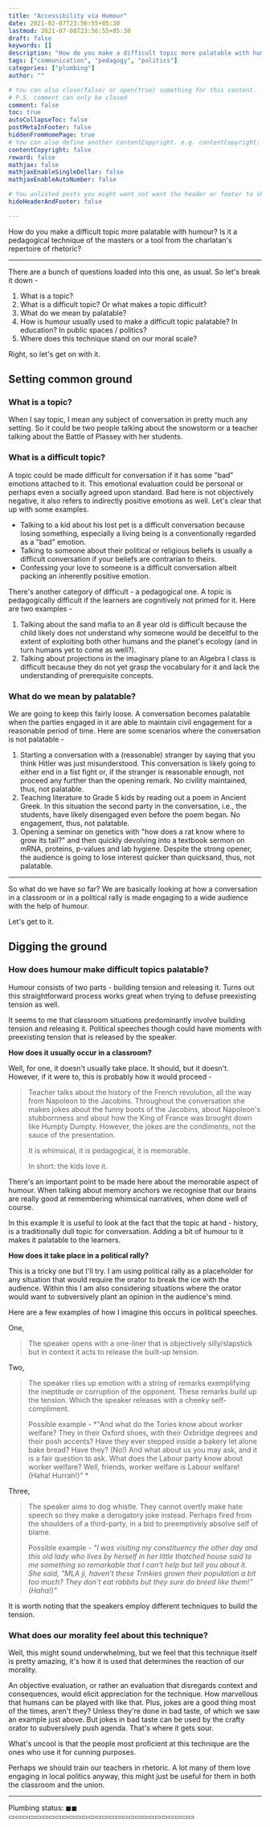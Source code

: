 ```yaml
---
title: "Accessibility via Humour"
date: 2021-02-07T23:56:55+05:30
lastmod: 2021-07-08T23:56:55+05:30
draft: false
keywords: []
description: "How do you make a difficult topic more palatable with humour? Is it a pedagogical technique of the masters or a tool from the charlatan's repertoire of rhetoric?"
tags: ["communication", "pedagogy", "politics"]
categories: ["plumbing"]
author: ""

# You can also close(false) or open(true) something for this content.
# P.S. comment can only be closed
comment: false
toc: true
autoCollapseToc: false
postMetaInFooter: false
hiddenFromHomePage: true
# You can also define another contentCopyright. e.g. contentCopyright: "This is another copyright."
contentCopyright: false
reward: false
mathjax: false
mathjaxEnableSingleDollar: false
mathjaxEnableAutoNumber: false

# You unlisted posts you might want not want the header or footer to show
hideHeaderAndFooter: false

---
```


How do you make a difficult topic more palatable with humour? Is it a pedagogical technique of the masters or a tool from the charlatan's repertoire of rhetoric?

<!--more-->
---

There are a bunch of questions loaded into this one, as usual. So let's break it down -
1. What is a topic?
2. What is a difficult topic? Or what makes a topic difficult?
3. What do we mean by palatable?
4. How is humour usually used to make a difficult topic palatable? In education? In public spaces / politics?
5. Where does this technique stand on our moral scale?

Right, so let's get on with it.

## Setting common ground
### What is a topic?
When I say topic, I mean any subject of conversation in pretty much any setting. So it could be two people talking about the snowstorm or a teacher talking about the Battle of Plassey with her students. 

### What is a difficult topic?
A topic could be made difficult for conversation if it has some "bad" emotions attached to it. This emotional evaluation could be personal or perhaps even a socially agreed upon standard. Bad here is not objectively negative, it also refers to indirectly positive emotions as well. Let's clear that up with some examples.

* Talking to a kid about his lost pet is a difficult conversation because losing something, especially a living being is a conventionally regarded as a "bad" emotion.
* Talking to someone about their political or religious beliefs is usually a difficult conversation if your beliefs are contrarian to theirs. 
* Confessing your love to someone is a difficult conversation albeit packing an inherently positive emotion.

There's another category of difficult - a pedagogical one. A topic is pedagogically difficult if the learners are cognitively not primed for it. Here are two examples - 
1. Talking about the sand mafia to an 8 year old is difficult because the child likely does not understand why someone would be deceitful to the extent of exploiting both other humans and the planet's ecology (and in turn humans yet to come as well?).
2. Talking about projections in the imaginary plane to an Algebra I class is difficult because they do not yet grasp the vocabulary for it and lack the understanding of prerequisite concepts.

### What do we mean by palatable?
We are going to keep this fairly loose. A conversation becomes palatable when the parties engaged in it are able to maintain civil engagement for a reasonable period of time. Here are some scenarios where the conversation is not palatable - 
1. Starting a conversation with a (reasonable) stranger by saying that you think Hitler was just misunderstood. This conversation is likely going to either end in a fist fight or, if the stranger is reasonable enough, not proceed any further than the opening remark. No civility maintained, thus, not palatable.
2. Teaching literature to Grade 5 kids by reading out a poem in Ancient Greek. In this situation the second party in the conversation, i.e., the students, have likely disengaged even before the poem began. No engagement, thus, not palatable.
3. Opening a seminar on genetics with "how does a rat know where to grow its tail?" and then quickly devolving into a textbook sermon on mRNA, proteins, p-values and lab hygiene. Despite the strong opener, the audience is going to lose interest quicker than quicksand, thus, not palatable.

--- 
So what do we have so far? We are basically looking at how a conversation in a classroom or in a political rally is made engaging to a wide audience with the help of humour.

Let's get to it.

## Digging the ground
### How does humour make difficult topics palatable?
Humour consists of two parts - building tension and releasing it. Turns out this straightforward process works great when trying to defuse preexisting tension as well.

It seems to me that classroom situations predominantly involve building tension and releasing it. Political speeches though could have moments with preexisting tension that is released by the speaker.

**How does it usually occur in a classroom?**

Well, for one, it doesn't usually take place. It should, but it doesn't. However, if it were to, this is probably how it would proceed -
> Teacher talks about the history of the French revolution, all the way from Napoleon to the Jacobins. Throughout the conversation she makes jokes about the funny boots of the Jacobins, about Napoleon's stubbornness and about how the King of France was brought down like Humpty Dumpty. However, the jokes are the condiments, not the sauce of the presentation.
> 
> It is whimsical, it is pedagogical, it is memorable. 
> 
> In short: the kids love it. 

There's an important point to be made here about the memorable aspect of humour. When talking about memory anchors we recognise that our brains are really good at remembering whimsical narratives, when done well of course. 

In this example it is useful to look at the fact that the topic at hand - history, is a traditionally dull topic for conversation. Adding a bit of humour to it makes it palatable to the learners.

**How does it take place in a political rally?**

This is a tricky one but I'll try. I am using political rally as a placeholder for any situation that would require the orator to break the ice with the audience. Within this I am also considering situations where the orator would want to subversively plant an opinion in the audience's mind.

Here are a few examples of how I imagine this occurs in political speeches.

One, 
> The speaker opens with a one-liner that is objectively silly/slapstick but in context it acts to release the built-up tension.

Two,
> The speaker riles up emotion with a string of remarks exemplifying the ineptitude or corruption of the opponent. These remarks build up the tension. Which the speaker releases with a cheeky self-compliment.
> 
> Possible example - *"And what do the Tories know about worker welfare? They in their Oxford shoes, with their Oxbridge degrees and their posh accents? Have they ever stepped inside a bakery let alone bake bread? Have they? (No!) And what about us you may ask, and it is a fair question to ask. What does the Labour party know about worker welfare? Well, friends, worker welfare is Labour welfare! (Haha! Hurrah!)" *

Three,
> The speaker aims to dog whistle. They cannot overtly make hate speech so they make a derogatory joke instead. Perhaps fired from the shoulders of a third-party, in a bid to preemptively absolve self of blame.
> 
> Possible example - *"I was visiting my constituency the other day and this old lady who lives by herself in her little thatched house said to me something so remarkable that I can't help but tell you about it. She said, "MLA ji, haven't these Trinkies grown their population a bit too much? They don't eat rabbits but they sure do breed like them!" (Haha!)"*

It is worth noting that the speakers employ different techniques to build the tension.

### What does our morality feel about this technique?
Well, this might sound underwhelming, but we feel that this technique itself is pretty amazing, it's how it is used that determines the reaction of our morality.

An objective evaluation, or rather an evaluation that disregards context and consequences, would elicit appreciation for the technique. How marvellous that humans can be played with like that. Plus, jokes are a good thing most of the times, aren't they? Unless they're done in bad taste, of which we saw an example just above. But jokes in bad taste can be used by the crafty orator to subversively push agenda. That's where it gets sour.

What's uncool is that the people most proficient at this technique are the ones who use it for cunning purposes.

Perhaps we should train our teachers in rhetoric. A lot many of them love engaging in local politics anyway, this might just be useful for them in both the classroom and the union.

---

Plumbing status: ◼◼ ▭▭▭▭▭▭▭▭▭▭▭▭▭▭▭▭▭▭▭▭▭▭▭▭▭▭▭▭